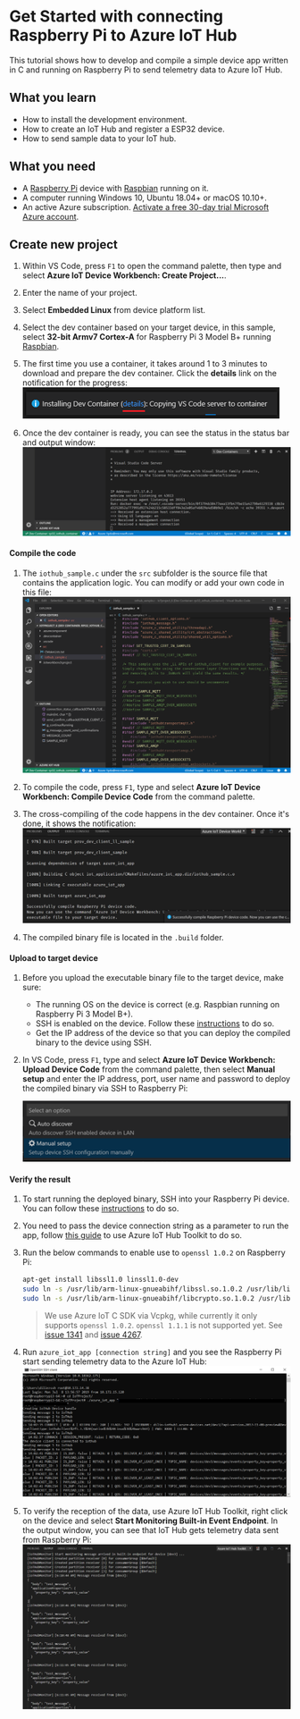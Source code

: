 # Get Started with connecting Raspberry Pi to Azure IoT Hub

This tutorial shows how to develop and compile a simple device app written in C and running on Raspberry Pi to send telemetry data to Azure IoT Hub.

## What you learn

- How to install the development environment.
- How to create an IoT Hub and register a ESP32 device.
- How to send sample data to your IoT hub.

## What you need

- A [Raspberry Pi](https://www.raspberrypi.org/products/raspberry-pi-3-model-b-plus/) device with [Raspbian](https://www.raspberrypi.org/downloads/raspbian/) running on it.
- A computer running Windows 10, Ubuntu 18.04+ or macOS 10.10+.
- An active Azure subscription. [Activate a free 30-day trial Microsoft Azure account](https://azure.microsoft.com/en-us/free/).

## Create new project

1. Within VS Code, press `F1` to open the command palette, then type and select **Azure IoT Device Workbench: Create Project...**.

2. Enter the name of your project.

3. Select **Embedded Linux** from device platform list.

4. Select the dev container based on your target device, in this sample, select **32-bit Armv7 Cortex-A** for Raspberry Pi 3 Model B+ running [Raspbian](https://www.raspberrypi.org/downloads/raspbian/).

5. The first time you use a container, it takes around 1 to 3 minutes to download and prepare the dev container. Click the **details** link on the notification for the progress:
    <img src="https://raw.githubusercontent.com/microsoft/vscode-iot-workbench/master/docs/images/prepare-dev-container.png" />

6. Once the dev container is ready, you can see the status in the status bar and output window:
    <img src="https://raw.githubusercontent.com/microsoft/vscode-iot-workbench/master/docs/images/dev-container-ready.png" />

#### Compile the code

1. The `iothub_sample.c` under the `src` subfolder is the source file that contains the application logic. You can modify or add your own code in this file:
    <img src="https://raw.githubusercontent.com/microsoft/vscode-iot-workbench/master/docs/images/iothub-sample.png" />

2. To compile the code, press `F1`, type and select **Azure IoT Device Workbench: Compile Device Code** from the command palette.

3. The cross-compiling of the code happens in the dev container. Once it's done, it shows the notification:
    <img src="https://raw.githubusercontent.com/microsoft/vscode-iot-workbench/master/docs/images/compile-success.png" />

4. The compiled binary file is located in the `.build` folder.

#### Upload to target device

1. Before you upload the executable binary file to the target device, make sure:

   - The running OS on the device is correct (e.g. Raspbian running on Raspberry Pi 3 Model B+).
   - SSH is enabled on the device. Follow these [instructions](https://itsfoss.com/ssh-into-raspberry/) to do so.
   - Get the IP address of the device so that you can deploy the compiled binary to the device using SSH.

2. In VS Code, press `F1`, type and select **Azure IoT Device Workbench: Upload Device Code** from the command palette, then select **Manual setup** and enter the IP address, port, user name and password to deploy the compiled binary via SSH to Raspberry Pi:

   <img src="https://raw.githubusercontent.com/microsoft/vscode-iot-workbench/master/docs/images/upload-options.png" width=540 />

#### Verify the result

1. To start running the deployed binary, SSH into your Raspberry Pi device. You can follow these [instructions](https://itsfoss.com/ssh-into-raspberry/) to do so.

2. You need to pass the device connection string as a parameter to run the app, follow [this guide](./docs/create-iothub-device.md) to use Azure IoT Hub Toolkit to do so.

3. Run the below commands to enable use to `openssl 1.0.2` on Raspberry Pi:

    ```bash
    apt-get install libssl1.0 linssl1.0-dev
    sudo ln -s /usr/lib/arm-linux-gnueabihf/libssl.so.1.0.2 /usr/lib/libssl.so.1.0.0
    sudo ln -s /usr/lib/arm-linux-gnueabihf/libcrypto.so.1.0.2 /usr/lib/libcrypto.so.1.0.0
    ```

    > We use Azure IoT C SDK via Vcpkg, while currently it only supports `openssl 1.0.2`. `openssl 1.1.1` is not supported yet. See [issue 1341](https://github.com/Azure/azure-iot-sdk-c/issues/1341) and [issue 4267](https://github.com/microsoft/vcpkg/issues/4267).


4. Run `azure_iot_app [connection string]` and you see the Raspberry Pi start sending telemetry data to the Azure IoT Hub:
    <img src="https://raw.githubusercontent.com/microsoft/vscode-iot-workbench/master/docs/images/result.png" />

5. To verify the reception of the data, use Azure IoT Hub Toolkit, right click on the device and select **Start Monitoring Built-in Event Endpoint**. In the output window, you can see that IoT Hub gets telemetry data sent from Raspberry Pi:
    <img src="https://raw.githubusercontent.com/microsoft/vscode-iot-workbench/master/docs/images/iothub-d2c.png" />